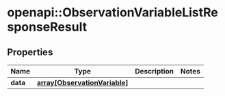 # openapi::ObservationVariableListResponseResult

## Properties
Name | Type | Description | Notes
------------ | ------------- | ------------- | -------------
**data** | [**array[ObservationVariable]**](ObservationVariable.md) |  | 


